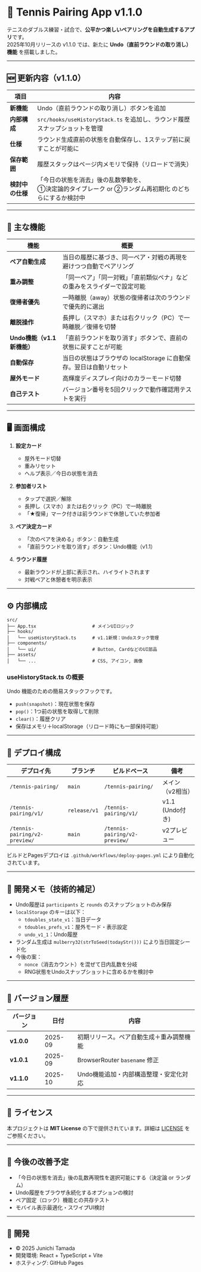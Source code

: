# 🎾 Tennis Pairing App v1.1.0

テニスのダブルス練習・試合で、**公平かつ楽しいペアリングを自動生成するアプリ**です。  
2025年10月リリースの v1.1.0 では、新たに **Undo（直前ラウンドの取り消し）機能** を搭載しました。

---

## 🆕 更新内容（v1.1.0）

| 項目 | 内容 |
|------|------|
| **新機能** | Undo（直前ラウンドの取り消し）ボタンを追加 |
| **内部構成** | `src/hooks/useHistoryStack.ts` を追加し、ラウンド履歴スナップショットを管理 |
| **仕様** | ラウンド生成直前の状態を自動保存し、1ステップ前に戻すことが可能に |
| **保存範囲** | 履歴スタックはページ内メモリで保持（リロードで消失） |
| **検討中の仕様** | 「今日の状態を消去」後の乱数挙動を、<br>①決定論的タイブレーク or ②ランダム再初期化 のどちらにするか検討中 |

---

## 🧩 主な機能

| 機能 | 概要 |
|------|------|
| **ペア自動生成** | 当日の履歴に基づき、同一ペア・対戦の再現を避けつつ自動でペアリング |
| **重み調整** | 「同一ペア」「同一対戦」「直前類似ペナ」などの重みをスライダーで設定可能 |
| **復帰者優先** | 一時離脱（away）状態の復帰者は次のラウンドで優先的に選出 |
| **離脱操作** | 長押し（スマホ）または右クリック（PC）で一時離脱／復帰を切替 |
| **Undo機能（v1.1新機能）** | 「直前ラウンドを取り消す」ボタンで、直前の状態に戻すことが可能 |
| **自動保存** | 当日の状態はブラウザの localStorage に自動保存。翌日は自動リセット |
| **屋外モード** | 高輝度ディスプレイ向けのカラーモード切替 |
| **自己テスト** | バージョン番号を5回クリックで動作確認用テストを実行 |

---

## 🖥️ 画面構成

1. **設定カード**
   - 屋外モード切替
   - 重みリセット
   - ヘルプ表示／今日の状態を消去

2. **参加者リスト**
   - タップで選択／解除  
   - 長押し（スマホ）または右クリック（PC）で一時離脱  
   - 「★復帰」マーク付きは前ラウンドで休憩していた参加者

3. **ペア決定カード**
   - 「次のペアを決める」ボタン：自動生成
   - 「直前ラウンドを取り消す」ボタン：Undo機能（v1.1）

4. **ラウンド履歴**
   - 最新ラウンドが上部に表示され、ハイライトされます  
   - 対戦ペアと休憩者を明示表示  

---

## ⚙️ 内部構成

```
src/
├── App.tsx                     # メインUIロジック
├── hooks/
│   └── useHistoryStack.ts      # v1.1新規：Undoスタック管理
├── components/
│   └── ui/                     # Button, CardなどのUI部品
├── assets/
│   └── ...                     # CSS, アイコン, 画像
```

### useHistoryStack.ts の概要
Undo 機能のための簡易スタックフックです。

- `push(snapshot)`：現在状態を保存  
- `pop()`：1つ前の状態を取得して削除  
- `clear()`：履歴クリア  
- 保存はメモリ＋localStorage（リロード時にも一部保持可能）

---

## 🚀 デプロイ構成

| デプロイ先 | ブランチ | ビルドベース | 備考 |
|-------------|-----------|---------------|-------|
| `/tennis-pairing/` | `main` | `/tennis-pairing/` | メイン（v2相当） |
| `/tennis-pairing/v1/` | `release/v1` | `/tennis-pairing/v1/` | v1.1 (Undo付き) |
| `/tennis-pairing/v2-preview/` | `main` | `/tennis-pairing/v2-preview/` | v2プレビュー |

ビルドとPagesデプロイは `.github/workflows/deploy-pages.yml` により自動化されています。

---

## 🧠 開発メモ（技術的補足）

- Undo履歴は `participants` と `rounds` のスナップショットのみ保存  
- `localStorage` のキーは以下：
  - `tdoubles_state_v1`：当日データ  
  - `tdoubles_prefs_v1`：屋外モード・表示設定
  - `undo_v1_1`：Undo履歴
- ランダム生成は `mulberry32(strToSeed(todayStr()))` により当日固定シード化  
- 今後の案：
  - `nonce`（消去カウント）を混ぜて日内乱数を分岐  
  - RNG状態をUndoスナップショットに含めるかを検討中

---

## 📅 バージョン履歴

| バージョン | 日付 | 内容 |
|-------------|------|------|
| **v1.0.0** | 2025-09 | 初期リリース。ペア自動生成＋重み調整機能 |
| **v1.0.1** | 2025-09 | BrowserRouter `basename` 修正 |
| **v1.1.0** | 2025-10 | Undo機能追加・内部構造整理・安定化対応 |

---

## 🧾 ライセンス

本プロジェクトは **MIT License** の下で提供されています。詳細は [LICENSE](./LICENSE) をご参照ください。

---

## 👥 今後の改善予定
- 「今日の状態を消去」後の乱数再現性を選択可能にする（決定論 or ランダム）
- Undo履歴をブラウザ永続化するオプションの検討
- ペア固定（ロック）機能との共存テスト
- モバイル表示最適化・スワイプUI検討

---

## 🧾 開発
- © 2025 Junichi Tamada  
- 開発環境: React + TypeScript + Vite  
- ホスティング: GitHub Pages
